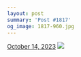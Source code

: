 ```yaml
---
layout: post
summary: 'Post #1817'
og_image: 1817-960.jpg
---
```


<p>
  <time>
    <a href="/1817">October 14, 2023</a>
  </time>
  <a href="/1817">
    <img src="{{ site.assets_url }}/1817-480.jpg" srcset="{{ site.assets_url }}/1817-240.jpg 240w, {{ site.assets_url }}/1817-480.jpg 480w, {{ site.assets_url }}/1817-720.jpg 720w, {{ site.assets_url }}/1817-960.jpg 960w" sizes="(min-width: 700px) 50vw, calc(100vw - 2rem)" />
  </a>
</p>
